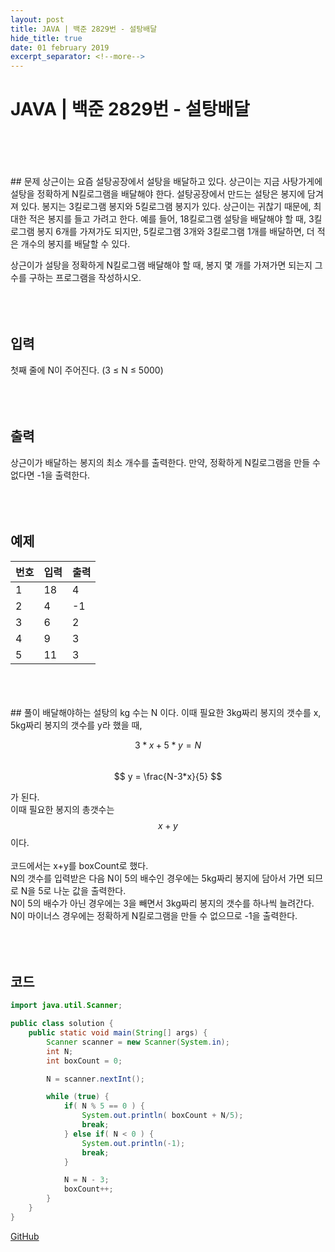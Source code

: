 ```yaml
---
layout: post
title: JAVA | 백준 2829번 - 설탕배달
hide_title: true     
date: 01 february 2019
excerpt_separator: <!--more-->
---
```

# JAVA | 백준 2829번 - 설탕배달
<br>
<br>
<br>
<br>
## 문제
상근이는 요즘 설탕공장에서 설탕을 배달하고 있다. 상근이는 지금 사탕가게에 설탕을 정확하게 N킬로그램을 배달해야 한다. 설탕공장에서 만드는 설탕은 봉지에 담겨져 있다. 봉지는 3킬로그램 봉지와 5킬로그램 봉지가 있다.  
<!--more-->
상근이는 귀찮기 때문에, 최대한 적은 봉지를 들고 가려고 한다. 예를 들어, 18킬로그램 설탕을 배달해야 할 때, 3킬로그램 봉지 6개를 가져가도 되지만, 5킬로그램 3개와 3킬로그램 1개를 배달하면, 더 적은 개수의 봉지를 배달할 수 있다.  

상근이가 설탕을 정확하게 N킬로그램 배달해야 할 때, 봉지 몇 개를 가져가면 되는지 그 수를 구하는 프로그램을 작성하시오.  
<br>
<br>
<br>
## 입력
첫째 줄에 N이 주어진다. (3 ≤ N ≤ 5000)  
<br>
<br>
<br>
## 출력
상근이가 배달하는 봉지의 최소 개수를 출력한다. 만약, 정확하게 N킬로그램을 만들 수 없다면 -1을 출력한다.  
<br>
<br>
<br>
## 예제

| 번호 | 입력 | 출력
| ---- | ---- | ---- |
| 1 | 18 | 4 |
| 2 | 4 | -1 |
| 3 | 6 | 2 |
| 4 | 9 | 3 |
| 5 | 11 | 3 |

<br>
<br>
<br>
## 풀이
배달해야하는 설탕의 kg 수는 N 이다.   
이때 필요한 3kg짜리 봉지의 갯수를 x, 5kg짜리 봉지의 갯수를 y라 했을 때,  

$$ 3*x + 5*y = N $$
<br>
$$ y = \frac{N-3*x}{5} $$  

가 된다.  
이때 필요한 봉지의 총갯수는 $$x+y$$이다.  
<br>
코드에서는 x+y를 boxCount로 했다.  
N의 갯수를 입력받은 다음 N이 5의 배수인 경우에는 5kg짜리 봉지에 담아서 가면 되므로 N을 5로 나눈 값을 출력한다.  
N이 5의 배수가 아닌 경우에는 3을 빼면서 3kg짜리 봉지의 갯수를 하나씩 늘려간다.  
N이 마이너스 경우에는 정확하게 N킬로그램을 만들 수 없으므로 -1을 출력한다.  
<br>
<br>
<br>
## 코드
```java
import java.util.Scanner;

public class solution {
    public static void main(String[] args) {
        Scanner scanner = new Scanner(System.in);
        int N;
        int boxCount = 0;

        N = scanner.nextInt();

        while (true) {
            if( N % 5 == 0 ) {
                System.out.println( boxCount + N/5);
                break;
            } else if( N < 0 ) {
                System.out.println(-1);
                break;
            }

            N = N - 3;
            boxCount++;
        }
    }
}
```
[GitHub](https://github.com/hamjeehyun/Baekjoon-2839.git)
